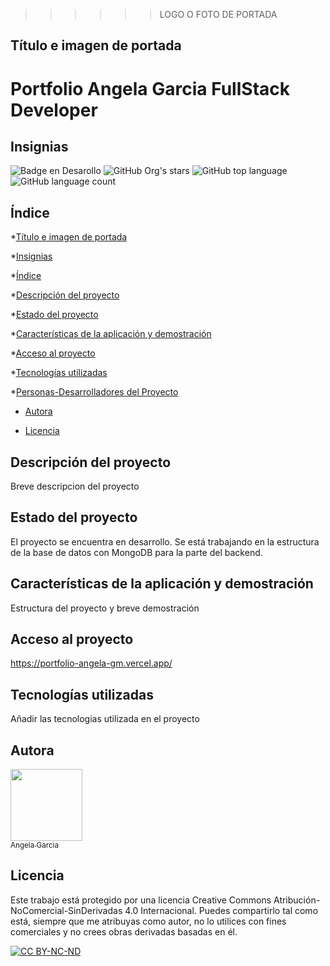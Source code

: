 
>>>>>>LOGO O FOTO DE PORTADA




## Título e imagen de portada
<h1>Portfolio Angela Garcia FullStack Developer </h1>
<!-- Poner una imagen de portada aqui o logo -->


## Insignias

   ![Badge en Desarollo](https://img.shields.io/badge/STATUS-EN%20DESAROLLO-green)
   ![GitHub Org's stars](https://img.shields.io/github/stars/Angela-GM/portfolio-angela-gm)
   ![GitHub top language](https://img.shields.io/github/languages/top/Angela-GM/portfolio-angela-gm)
   ![GitHub language count](https://img.shields.io/github/languages/count/Angela-GM/portfolio-angela-gm)






## Índice

*[Título e imagen de portada](#Título-e-imagen-de-portada)

*[Insignias](#insignias)

*[Índice](#índice)

*[Descripción del proyecto](#descripción-del-proyecto)

*[Estado del proyecto](#Estado-del-proyecto)

*[Características de la aplicación y demostración](#Características-de-la-aplicación-y-demostración)

*[Acceso al proyecto](#acceso-proyecto)

*[Tecnologías utilizadas](#tecnologías-utilizadas)

*[Personas-Desarrolladores del Proyecto](#personas-desarrolladores)


* [Autora](#autora)

* [Licencia](#licencia)


## Descripción del proyecto
Breve descripcion del proyecto

## Estado del proyecto
El proyecto se encuentra en desarrollo. Se está trabajando en la estructura de la base de datos con MongoDB para la parte del backend.

## Características de la aplicación y demostración
Estructura del proyecto y breve demostración

## Acceso al proyecto
https://portfolio-angela-gm.vercel.app/

## Tecnologías utilizadas

Añadir las tecnologias utilizada en el proyecto


## Autora

[<img src="https://avatars.githubusercontent.com/u/116819605?s=400&u=bae5f7e88a358d3fbbd2f0e8521dda9a57739c70&v=4" width=115><br><sub>Angela Garcia</sub>](https://github.com/Angela-GM)  

## Licencia



Este trabajo está protegido por una licencia Creative Commons Atribución-NoComercial-SinDerivadas 4.0 Internacional. Puedes compartirlo tal como está, siempre que me atribuyas como autor, no lo utilices con fines comerciales y no crees obras derivadas basadas en él.

[![CC BY-NC-ND](https://licensebuttons.net/l/by-nc-nd/3.0/88x31.png)](http://creativecommons.org/licenses/by-nc-nd/3.0/) 

